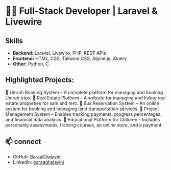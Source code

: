 <!--

## Hi there 👋

- Email: you@example.com  

-->

# 👨‍💻 Full-Stack Developer | Laravel & Livewire

## Skills
- **Backend:** Laravel, Livewire, PHP, REST APIs
- **Frontend:** HTML, CSS, Tailwind CSS, Alpine.js, jQuery
- **Other:**  Python, C

## Highlighted Projects:
🔹 Umrah Booking System – A complete platform for managing and booking Umrah trips.
🔹 Real Estate Platform – A website for managing and listing real estate properties for sale and rent.
🔹 Bus Reservation System – An online system for booking and managing land transportation services.
🔹 Project Management System – Enables tracking payments, progress percentages, and financial data analysis.
🔹 Educational Platform for Children – Includes personality assessments, training courses, an online store, and a payment

## 📫 connect
- GitHub: [BaraaGhalayini](https://github.com/BaraaGhalayini)  
- LinkedIn: [baraaghalayini](https://linkedin.com/in/baraaghalayini)
